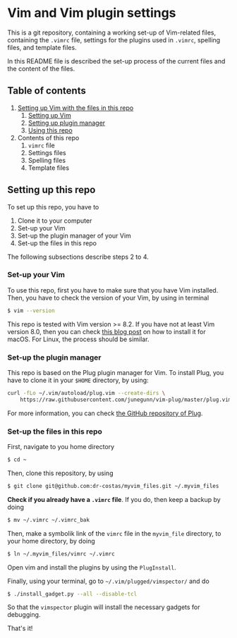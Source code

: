 # Vim and Vim plugin settings 

This is a git repository, containing a working set-up of Vim-related files,
containing the `.vimrc` file, settings for the plugins used in `.vimrc`, 
spelling files, and template files. 

In this README file is described the set-up process of the current files
and the content of the files. 

## Table of contents
1. [Setting up Vim with the files in this repo](#setting-up-this-repo)
    1. [Setting up Vim](#set-up-your-vim)
    2. [Setting up plugin manager](#set-up-the-plugin-manager)
    3. [Using this repo](#set-up-the-files-in-this-repo)
2. Contents of this repo
    1. `vimrc` file
    2. Settings files
    3. Spelling files
    4. Template files

## Setting up this repo

To set up this repo, you have to

1. Clone it to your computer
2. Set-up your Vim
3. Set-up the plugin manager of your Vim
4. Set-up the files in this repo

The following subsections describe steps 2 to 4. 

### Set-up your Vim

To use this repo, first you have to make sure that you have Vim installed. Then,
you have to check the version of your Vim, by using in terminal

```bash
$ vim --version
```

This repo is tested with Vim version >= 8.2. If you have not at least Vim version 8.0,
then you can check [this blog post](https://kdrossos.net/blog/12/) on how to install
it for macOS. For Linux, the process should be similar. 

### Set-up the plugin manager

This repo is based on the Plug plugin manager for Vim. To install Plug, you have to clone
it in your `$HOME` directory, by using:

```bash
curl -fLo ~/.vim/autoload/plug.vim --create-dirs \
    https://raw.githubusercontent.com/junegunn/vim-plug/master/plug.vim
```

For more information, you can check [the GitHub repository of Plug](https://github.com/junegunn/vim-plug).

### Set-up the files in this repo

First, navigate to you home directory

```bash
$ cd ~
```

Then, clone this repository, by using

```bash
$ git clone git@github.com:dr-costas/myvim_files.git ~/.myvim_files
```

**Check if you already have a `.vimrc` file**. If you do, then keep a backup
by doing

```bash
$ mv ~/.vimrc ~/.vimrc_bak
```

Then, make a symbolik link of the `vimrc` file in the `myvim_file` directory, 
to your home directory, by doing

```bash
$ ln ~/.myvim_files/vimrc ~/.vimrc
```

Open vim and install the plugins by using the `PlugInstall`. 

Finally, using your terminal, go to `~/.vim/plugged/vimspector/` and do

```bash
$ ./install_gadget.py --all --disable-tcl
```

So that the `vimspector` plugin will install the necessary gadgets for debugging. 

That's it! 

